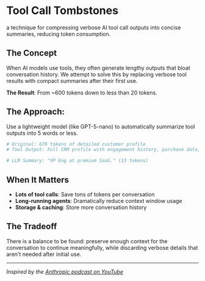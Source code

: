 # Tool Call Tombstones

a technique for compressing verbose AI tool call outputs into concise summaries, reducing token consumption.

## The Concept

When AI models use tools, they often generate lengthy outputs that bloat conversation history. We attempt to solve this by replacing verbose tool results with compact summaries after their first use.

**The Result**: From ~600 tokens down to less than 20 tokens.

## The Approach:

Use a lightweight model (like GPT-5-nano) to automatically summarize tool outputs into 5 words or less.

```python
# Original: 679 tokens of detailed customer profile
# Tool Output: Full CRM profile with engagement history, purchase data, support metrics...

# LLM Summary: "VP Eng at premium SaaS." (13 tokens)
```

## When It Matters

- **Lots of tool calls**: Save tons of tokens per conversation
- **Long-running agents**: Dramatically reduce context window usage
- **Storage & caching**: Store more conversation history

## The Tradeoff

There is a balance to be found: preserve enough context for the conversation to continue meaningfully, while discarding verbose details that aren't needed after initial use.

---

*Inspired by the [Anthropic podcast on YouTube](https://www.youtube.com/watch?v=XuvKFsktX0Q)*
